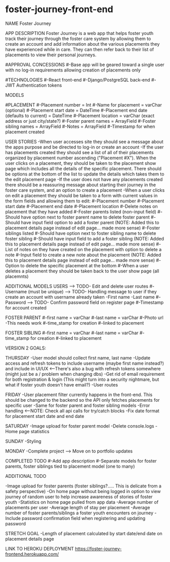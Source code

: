 # foster-journey-front-end

NAME
Foster Journey


APP DESCRIPTION
Foster Journey is a web app that helps foster youth track their journey through the foster care system by allowing them to create an account and add information about the various placements they have experienced while in care. They can then refer back to their list of placements to view their personal journeys.


#APPROVAL CONCESSIONS
#-Base app will be geared toward a single user with no log-in requirements allowing creation of placements only


#TECHNOLOGIES
#-React front-end
#-Django/PostgreSQL back-end
#-JWT Authentication tokens


MODELS

#PLACEMENT
#-Placement number = Int
#-Name for placement = varChar (optional)
#-Placement start date = DateTime
#-Placement end date (defaults to current) = DateTime
#-Placement location = varChar (exact address or just city/state?)
#-Foster parent names = ArrayField
#-Foster sibling names = ArrayField
#-Notes = ArrayField
#-Timestamp for when placement created


USER STORIES
-When user accesses site they should see a message about the apps purpose and be directed to log-in or create an account
-If the user has placements created they should see a list of all of their placements organized by placement number ascending ("Placement #X"). When the user clicks on a placement, they should be taken to the placement show page which includes all the details of the specific placement. There should be options at the bottom of the list to update the details which takes them to the edit placement page
-If the user does not have any placements created there should be a reassuring message about starting their journey in the foster care system, and an option to create a placement
-When a user clicks on edit a placement they should be taken to a form with current values in the form fields and allowing them to edit:
	#-Placement number
	#-Placement start date
	#-Placement end date
	#-Placement location
    #-Delete notes on placement that they have added
	#-Foster parents listed (non-input field)
	#-Should have option next to foster parent name to delete foster parent
	#-Should have input field option to add a foster parent (NOTE: Added this to placement details page instead of edit page... made more sense)
	#-Foster siblings listed
	#-Should have option next to foster sibling name to delete foster sibling
	#-Should have input field to add a foster sibling (NOTE: Added this to placement details page instead of edit page... made more sense)
	#-List of notes on they have created on the placement with option to delete a note
	#-Input field to create a new note about the placement (NOTE: Added this to placement details page instead of edit page... made more sense)
	#-Option to delete the specific placement at the bottom
	#-When a user deletes a placement they should be taken back to the user show page (all placemnts)


ADDITIONAL MODELS
USERS --> TODO- Edit and delete user routes
#-Username (must be unique) --> TODO- Handling message to user if they create an account with username already taken
-First name
-Last name
#-Password --> TODO- Confirm password field on register page
#-Timestamp for account created

FOSTER PARENT
#-first name = varChar
#-last name = varChar
#-Photo url
	-This needs work
#-time_stamp for creation
#-linked to placement

FOSTER SIBLING
#-first name = varChar
#-last name = varChar
#-time_stamp for creation
#-linked to placement


VERSION 2 GOALS:

THURSDAY
-User model should collect first name, last name
-Update access and refresh tokens to include username (maybe first name instead?) and include in UI/UX <--There's also a bug with refresh tokens somewhere (might just be a / problem when changing dbs)
-Get rid of email requirement for both registration & login (This might turn into a security nightmare, but what if foster youth doesn't have email?)
-User routes


FRIDAY
-User placement filter currently happens in the front-end. This should be changed to the backend so the API only fetches placements for specific user
-Same for foster parent and foster sibling models
-Error handling <--NOTE: Check all api calls for try/catch blocks
-Fix date format for placement start date and end date


SATURDAY
-Image upload for foster parent model
-Delete console.logs
-Home page statistics


SUNDAY
-Styling

MONDAY
-Complete project --> Move on to portfolio updates


COMPLETED TODO
#-Add app description
#-Separate models for foster parents, foster siblings tied to placement model (one to many)













ADDITIONAL TODO

-Image upload for foster parents (foster siblings?..... This is delicate from a safety perspective)
-On home page without being logged in option to view journey of random user to help increase awareness of stories of foster youth
-Statistics on home page pulled from app data
	-Average number of placements per user
	-Average length of stay per placement
	-Average number of foster parents/siblings a foster youth encounters on journey
-Include password confirmation field when registering and updating password
	
STRETCH GOAL
-Length of placement calculated by start date/end date on placement details page



LINK TO HEROKU DEPLOYMENT
https://foster-journey-frontend.herokuapp.com/
